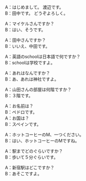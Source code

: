 A：はじめまして。   渡辺です。   
B：田中です。   どうぞよろしく。   

A：マイケルさんですか？   
B：はい、そうです。   

A：田中さんですか？   
B：いいえ、中田です。   

A：英語のschoolは日本語で何ですか？   
B：schoolは学校ですよ。   

A：あれはなんですか？   
B：あ、あれは神社ですよ。   

A：山田さんの部屋は何階ですか？   
B：３階です。   

A：お名前は？   
B：ペドロです。   
A：お国は？   
B：スペインです。   

A：ホットコーヒーのM、一つください。   
B：はい、ホットコーヒーのMですね。   

A：駅までどのぐらいですか？   
B：歩いて５分ぐらいです。   

A：新宿駅はどこですか？   
B：あそこですよ。   
